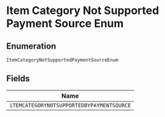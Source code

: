 
# Item Category Not Supported Payment Source Enum

## Enumeration

`ItemCategoryNotSupportedPaymentSourceEnum`

## Fields

| Name |
|  --- |
| `iTEMCATEGORYNOTSUPPORTEDBYPAYMENTSOURCE` |

